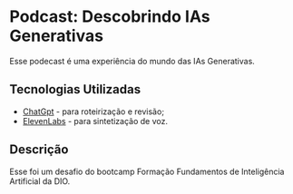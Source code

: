 
# Podcast: Descobrindo IAs Generativas

Esse podecast é uma experiência do mundo das IAs Generativas. 


## Tecnologias Utilizadas

 - [ChatGpt](https://chatgpt.com/) - para roteirização e revisão;
 - [ElevenLabs](https://elevenlabs.io/) - para sintetização de voz.

## Descrição

Esse foi um desafio do bootcamp Formação Fundamentos de Inteligência Artificial da DIO.
